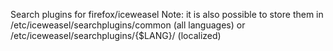 Search plugins for firefox/iceweasel
Note: it is also possible to store them in /etc/iceweasel/searchplugins/common (all languages) or /etc/iceweasel/searchplugins/{$LANG}/ (localized)